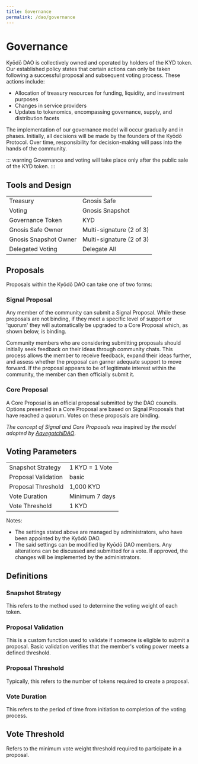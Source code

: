 ```yaml
---
title: Governance
permalink: /dao/governance
---
```


# Governance

Kyōdō DAO is collectively owned and operated by holders of the KYD token. Our established policy states that certain actions can only be taken following a successful proposal and subsequent voting process. These actions include:

* Allocation of treasury resources for funding, liquidity, and investment purposes
* Changes in service providers
* Updates to tokenomics, encompassing governance, supply, and distribution facets

The implementation of our governance model will occur gradually and in phases. Initially, all decisions will be made by the founders of the Kyōdō Protocol. Over time, responsibility for decision-making will pass into the hands of the community.

::: warning
Governance and voting will take place only after the public sale of the KYD token.
:::


## Tools and Design

|                       |                     |
| --------------------- | ------------------- |
| Treasury              | Gnosis Safe         |
| Voting                | Gnosis Snapshot     |
| Governance Token      | KYD                 |
| Gnosis Safe Owner     | Multi-signature (2 of 3) |
| Gnosis Snapshot Owner | Multi-signature (2 of 3) |
| Delegated Voting      | Delegate All        |

## Proposals

Proposals within the Kyōdō DAO can take one of two forms:

### Signal Proposal

Any member of the community can submit a Signal Proposal. While these proposals are not binding, if they meet a specific level of support or 'quorum' they will automatically be upgraded to a Core Proposal which, as shown below, is binding.

Community members who are considering submitting proposals should initially seek feedback on their ideas through community chats. This process allows the member to receive feedback, expand their ideas further, and assess whether the proposal can garner adequate support to move forward. If the proposal appears to be of legitimate interest within the community, the member can then officially submit it.

### Core Proposal

A Core Proposal is an official proposal submitted by the DAO councils. Options presented in a Core Proposal are based on Signal Proposals that have reached a quorum. Votes on these proposals are binding.

*The concept of Signal and Core Proposals was* inspired by *the model adopted by [AavegotchiDAO](https://aavegotchi.medium.com/scaling-aavegotchidao-c7e589de0333)*.

## Voting Parameters

|                     |                |
| ------------------- | -------------- |
| Snapshot Strategy   | 1 KYD = 1 Vote |
| Proposal Validation | basic          |
| Proposal Threshold  | 1,000 KYD      |
| Vote Duration       | Minimum 7 days |
| Vote Threshold      | 1 KYD          |

Notes:

* The settings stated above are managed by administrators, who have been appointed by the Kyōdō DAO.
* The said settings can be modified by Kyōdō DAO members. Any alterations can be discussed and submitted for a vote. If approved, the changes will be implemented by the administrators.

## Definitions

### Snapshot Strategy

This refers to the method used to determine the voting weight of each token.

### Proposal Validation

This is a custom function used to validate if someone is eligible to submit a proposal. Basic validation verifies that the member's voting power meets a defined threshold.

### Proposal Threshold

Typically, this refers to the number of tokens required to create a proposal.&#x20;

### Vote Duration

This refers to the period of time from initiation to completion of the voting process.

## Vote Threshold

Refers to the minimum vote weight threshold required to participate in a proposal.
